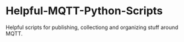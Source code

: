 # Helpful-MQTT-Python-Scripts
Helpful scripts for publishing, collectiong and organizing stuff around MQTT.
